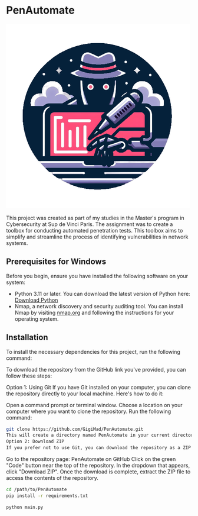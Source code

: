 # PenAutomate

![PenAutomate](penautomate_images/penautomate.png)

This project was created as part of my studies in the Master's program in Cybersecurity at Sup de Vinci Paris. The assignment was to create a toolbox for conducting automated penetration tests. This toolbox aims to simplify and streamline the process of identifying vulnerabilities in network systems.

## Prerequisites for Windows

Before you begin, ensure you have installed the following software on your system:

- Python 3.11 or later. You can download the latest version of Python here: [Download Python](https://www.python.org/downloads/)
- Nmap, a network discovery and security auditing tool. You can install Nmap by visiting [nmap.org](https://nmap.org/) and following the instructions for your operating system.

## Installation

To install the necessary dependencies for this project, run the following command:


To download the repository from the GitHub link you've provided, you can follow these steps:

Option 1: Using Git
If you have Git installed on your computer, you can clone the repository directly to your local machine. Here's how to do it:

Open a command prompt or terminal window.
Choose a location on your computer where you want to clone the repository.
Run the following command:
```bash
git clone https://github.com/GigiMad/PenAutomate.git
This will create a directory named PenAutomate in your current directory, containing all the files from the repository.
Option 2: Download ZIP
If you prefer not to use Git, you can download the repository as a ZIP file:
```

Go to the repository page: PenAutomate on GitHub
Click on the green "Code" button near the top of the repository.
In the dropdown that appears, click "Download ZIP".
Once the download is complete, extract the ZIP file to access the contents of the repository.

```bash
cd /path/to/PenAutomate
pip install -r requirements.txt
```

```bash
python main.py
```

